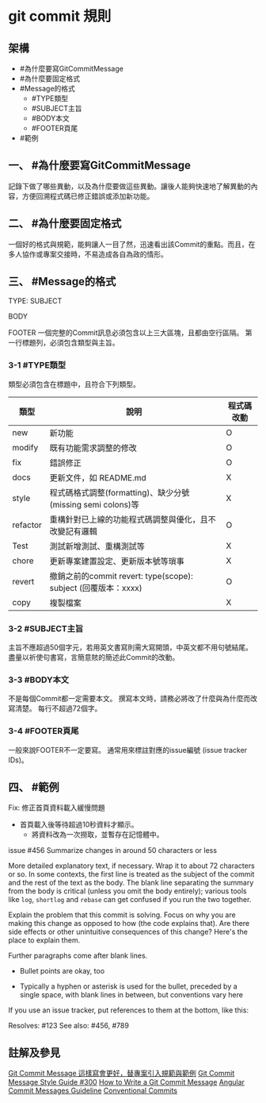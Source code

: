 # git commit 規則

## 架構
- #為什麼要寫GitCommitMessage
- #為什麼要固定格式
- #Message的格式
    - #TYPE類型
    - #SUBJECT主旨
    - #BODY本文
    - #FOOTER頁尾
- #範例

## 一、 #為什麼要寫GitCommitMessage
記錄下做了哪些異動，以及為什麼要做這些異動。讓後人能夠快速地了解異動的內容，方便回溯程式碼已修正錯誤或添加新功能。

## 二、 #為什麼要固定格式
一個好的格式與規範，能夠讓人一目了然，迅速看出該Commit的重點。而且，在多人協作或專案交接時，不易造成各自為政的情形。

## 三、 #Message的格式
TYPE: SUBJECT

BODY

FOOTER
一個完整的Commit訊息必須包含以上三大區塊，且都由空行區隔。
第一行標題列，必須包含類型與主旨。

### 3-1 #TYPE類型
類型必須包含在標題中，且符合下列類型。

| 類型 | 說明 | 程式碼改動 |
| ----- | ----- | ----- |
| new | 新功能 | O |
| modify | 既有功能需求調整的修改 | O |
| fix | 錯誤修正 | O |
| docs | 更新文件，如 README.md | X |
| style | 程式碼格式調整(formatting)、缺少分號(missing semi colons)等 | X |
| refactor | 重構針對已上線的功能程式碼調整與優化，且不改變記有邏輯 | O |
| Test | 測試新增測試、重構測試等 | X |
| chore | 更新專案建置設定、更新版本號等瑣事 | X |
| revert | 撤銷之前的commit revert: type(scope): subject (回覆版本：xxxx) | O |
| copy | 複製檔案 | X |

### 3-2 #SUBJECT主旨
主旨不應超過50個字元，若用英文書寫則需大寫開頭，中英文都不用句號結尾。
盡量以祈使句書寫，言簡意賅的簡述此Commit的改動。

### 3-3 #BODY本文
不是每個Commit都一定需要本文。
撰寫本文時，請務必將改了什麼與為什麼而改寫清楚。
每行不超過72個字。

### 3-4 #FOOTER頁尾
一般來說FOOTER不一定要寫。
通常用來標註對應的issue編號 (issue tracker IDs)。

## 四、 #範例
Fix: 修正首頁資料載入緩慢問題

- 首頁載入後等待超過10秒資料才顯示。
    - 將資料改為一次撈取，並暫存在記憶體中。

issue #456
Summarize changes in around 50 characters or less

More detailed explanatory text, if necessary. Wrap it to about 72
characters or so. In some contexts, the first line is treated as the
subject of the commit and the rest of the text as the body. The
blank line separating the summary from the body is critical (unless
you omit the body entirely); various tools like `log`, `shortlog`
and `rebase` can get confused if you run the two together.

Explain the problem that this commit is solving. Focus on why you
are making this change as opposed to how (the code explains that).
Are there side effects or other unintuitive consequences of this
change? Here's the place to explain them.

Further paragraphs come after blank lines.

 - Bullet points are okay, too

 - Typically a hyphen or asterisk is used for the bullet, preceded
   by a single space, with blank lines in between, but conventions
   vary here

If you use an issue tracker, put references to them at the bottom,
like this:

Resolves: #123
See also: #456, #789

## 註解及參見
[Git Commit Message 這樣寫會更好，替專案引入規範與範例](https://wadehuanglearning.blogspot.com/2019/05/commit-commit-commit-why-what-commit.html)
[Git Commit Message Style Guide #300](https://github.com/android/architecture-samples/issues/300)
[How to Write a Git Commit Message](https://cbea.ms/git-commit/)
[Angular Commit Messages Guideline](https://github.com/angular/angular/blob/22b96b9/CONTRIBUTING.md#commit)
[Conventional Commits](https://www.conventionalcommits.org/en/v1.0.0/)